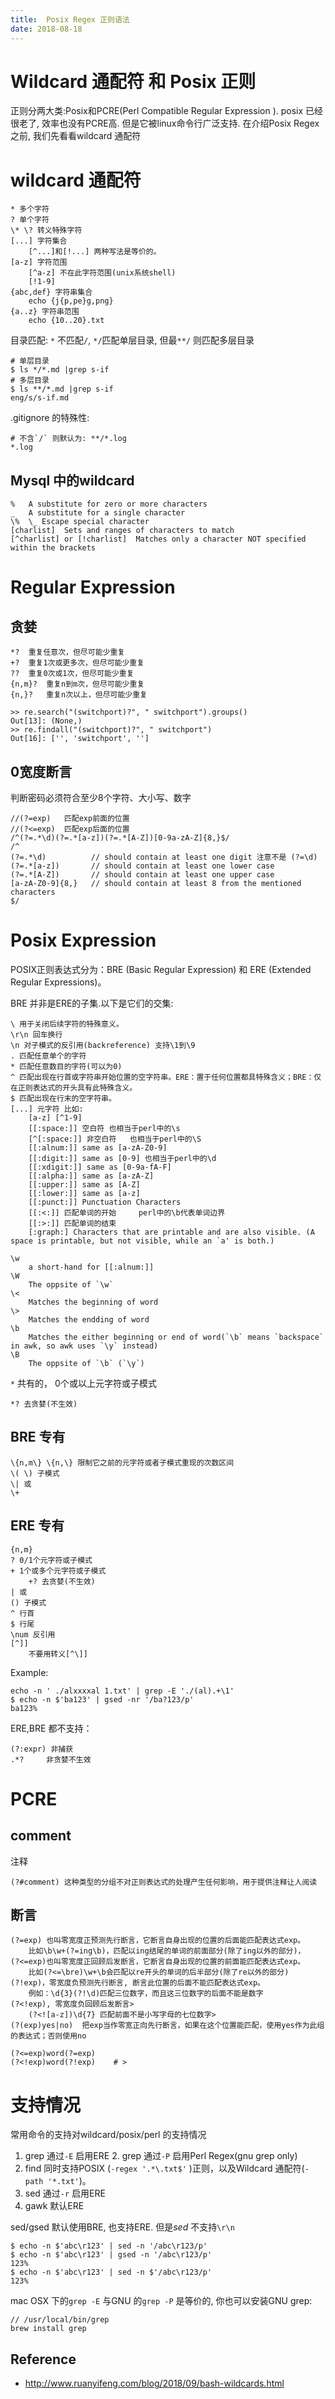 ```yaml
---
title:	Posix Regex 正则语法
date: 2018-08-18
---
```

# Wildcard 通配符 和 Posix 正则
正则分两大类:Posix和PCRE(Perl Compatible Regular Expression ). posix 已经很老了, 效率也没有PCRE高. 但是它被linux命令行广泛支持.
在介绍Posix Regex之前, 我们先看看wildcard 通配符

# wildcard 通配符

	* 多个字符
	? 单个字符
	\* \? 转义特殊字符
    [...] 字符集合
        [^...]和[!...] 两种写法是等价的。
	[a-z] 字符范围
        [^a-z] 不在此字符范围(unix系统shell)
        [!1-9]
    {abc,def} 字符串集合
        echo {j{p,pe}g,png}
    {a..z} 字符串范围
        echo {10..20}.txt

目录匹配: `*` 不匹配`/`, `*/`匹配单层目录, 但最`**/` 则匹配多层目录

    # 单层目录
    $ ls */*.md |grep s-if
    # 多层目录
    $ ls **/*.md |grep s-if
    eng/s/s-if.md

.gitignore 的特殊性:

    # 不含`/` 则默认为: **/*.log
    *.log

## Mysql 中的wildcard

	%	A substitute for zero or more characters
	_	A substitute for a single character
	\%	\_ Escape special character
	[charlist]	Sets and ranges of characters to match
	[^charlist] or [!charlist]	Matches only a character NOT specified within the brackets

# Regular Expression

## 贪婪

	*?	重复任意次，但尽可能少重复
	+?	重复1次或更多次，但尽可能少重复
	??	重复0次或1次，但尽可能少重复
	{n,m}?	重复n到m次，但尽可能少重复
	{n,}?	重复n次以上，但尽可能少重复

    >> re.search("(switchport)?", " switchport").groups()
    Out[13]: (None,)
    >> re.findall("(switchport)?", " switchport")
    Out[16]: ['', 'switchport', '']

## 0宽度断言
判断密码必须符合至少8个字符、大小写、数字

    //(?=exp)	匹配exp前面的位置
    //(?<=exp)	匹配exp后面的位置
    /^(?=.*\d)(?=.*[a-z])(?=.*[A-Z])[0-9a-zA-Z]{8,}$/
    /^
    (?=.*\d)          // should contain at least one digit 注意不是 (?=\d)
    (?=.*[a-z])       // should contain at least one lower case
    (?=.*[A-Z])       // should contain at least one upper case
    [a-zA-Z0-9]{8,}   // should contain at least 8 from the mentioned characters
    $/


# Posix Expression
POSIX正则表达式分为：BRE (Basic Regular Expression) 和 ERE (Extended Regular Expressions)。

BRE 并非是ERE的子集.以下是它们的交集:

	\ 用于关闭后续字符的特殊意义。
	\r\n 回车换行
	\n 对子模式的反引用(backreference) 支持\1到\9
	. 匹配任意单个的字符
	* 匹配任意数目的字符(可以为0)
	^ 匹配出现在行首或字符串开始位置的空字符串。ERE：置于任何位置都具特殊含义；BRE：仅在正则表达式的开头具有此特殊含义。
	$ 匹配出现在行末的空字符串。
	[...] 元字符 比如:
		[a-z] [^1-9]
		[[:space:]] 空白符	也相当于perl中的\s
		[^[:space:]] 非空白符	也相当于perl中的\S
		[[:alnum:]] same as [a-zA-Z0-9]
		[[:digit:]] same as [0-9] 也相当于perl中的\d
		[[:xdigit:]] same as [0-9a-fA-F]
		[[:alpha:]] same as [a-zA-Z]
		[[:upper:]] same as [A-Z]
		[[:lower:]] same as [a-z]
		[[:punct:]] Punctuation Characters
		[[:<:]] 匹配单词的开始 	perl中的\b代表单词边界
		[[:>:]] 匹配单词的结束
		[:graph:] Characters that are printable and are also visible. (A space is printable, but not visible, while an `a' is both.)

	\w
		a short-hand for [[:alnum:]]
	\W
		The oppsite of `\w`
	\<
		Matches the beginning of word
	\>
		Matches the endding of word
	\b
		Matches the either beginning or end of word(`\b` means `backspace` in awk, so awk uses `\y` instead)
	\B
		The oppsite of `\b` (`\y`)

`*` 共有的， 0个或以上元字符或子模式

    *? 去贪婪(不生效)

## BRE 专有

	\{n,m\} \{n,\} 限制它之前的元字符或者子模式重现的次数区间
	\( \) 子模式
	\| 或
    \+

## ERE 专有

    {n,m}
    ? 0/1个元字符或子模式
    + 1个或多个元字符或子模式
		+? 去贪婪(不生效)
    | 或
    () 子模式
	^ 行首
	$ 行尾
	\num 反引用
	[^]]
		不要用转义[^\]]

Example:

    echo -n ' ./alxxxxal 1.txt' | grep -E './(al).+\1'
    $ echo -n $'ba123' | gsed -nr '/ba?123/p'
    ba123%

ERE,BRE 都不支持：

	(?:expr) 非捕获
	.*?		非贪婪不生效

# PCRE

## comment
注释

	(?#comment)	这种类型的分组不对正则表达式的处理产生任何影响，用于提供注释让人阅读

## 断言

	(?=exp) 也叫零宽度正预测先行断言，它断言自身出现的位置的后面能匹配表达式exp。
		比如\b\w+(?=ing\b)，匹配以ing结尾的单词的前面部分(除了ing以外的部分)，
	(?<=exp)也叫零宽度正回顾后发断言，它断言自身出现的位置的前面能匹配表达式exp。
		比如(?<=\bre)\w+\b会匹配以re开头的单词的后半部分(除了re以外的部分)
	(?!exp)，零宽度负预测先行断言, 断言此位置的后面不能匹配表达式exp。
		例如：\d{3}(?!\d)匹配三位数字，而且这三位数字的后面不能是数字
	(?<!exp), 零宽度负回顾后发断言>
		(?<![a-z])\d{7} 匹配前面不是小写字母的七位数字>
	(?(exp)yes|no)	把exp当作零宽正向先行断言，如果在这个位置能匹配，使用yes作为此组的表达式；否则使用no

	(?<=exp)word(?=exp)
	(?<!exp)word(?!exp)    # >

# 支持情况
常用命令的支持对wildcard/posix/perl 的支持情况
1. grep 通过`-E` 启用ERE
    2. grep 通过`-P` 启用Perl Regex(gnu grep only)
2. find 同时支持POSIX (`-regex '.*\.txt$'` )正则，以及Wildcard 通配符(`-path '*.txt'`)。
3. sed 通过`-r` 启用ERE
4. gawk 默认ERE

sed/gsed 默认使用BRE, 也支持ERE. 但是*sed* 不支持`\r\n` 

    $ echo -n $'abc\r123' | sed -n '/abc\r123/p'
    $ echo -n $'abc\r123' | gsed -n '/abc\r123/p'
    123%
    $ echo -n $'abc\r123' | sed -n $'/abc\r123/p'
    123%

mac OSX 下的`grep -E` 与GNU 的`grep -P` 是等价的, 你也可以安装GNU grep:

    // /usr/local/bin/grep
    brew install grep

## Reference
- http://www.ruanyifeng.com/blog/2018/09/bash-wildcards.html
